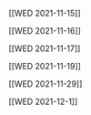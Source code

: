 [[WED 2021-11-15]]

[[WED 2021-11-16]]

[[WED 2021-11-17]]

[[WED 2021-11-19]]

[[WED 2021-11-29]]

[[WED 2021-12-1]]

